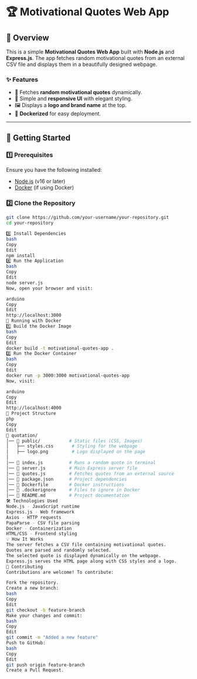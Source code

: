 # 🏆 Motivational Quotes Web App

## 🌟 Overview
This is a simple **Motivational Quotes Web App** built with **Node.js** and **Express.js**. The app fetches random motivational quotes from an external CSV file and displays them in a beautifully designed webpage.

### ✨ Features
- 📝 Fetches **random motivational quotes** dynamically.
- 🎨 Simple and **responsive UI** with elegant styling.
- 🖼️ Displays a **logo and brand name** at the top.
- 🚀 **Dockerized** for easy deployment.

---

## 🚀 Getting Started

### **1️⃣ Prerequisites**
Ensure you have the following installed:
- [Node.js](https://nodejs.org/) (v16 or later)
- [Docker](https://www.docker.com/get-started) (if using Docker)

### **2️⃣ Clone the Repository**
```bash
git clone https://github.com/your-username/your-repository.git
cd your-repository

3️⃣ Install Dependencies
bash
Copy
Edit
npm install
4️⃣ Run the Application
bash
Copy
Edit
node server.js
Now, open your browser and visit:

arduino
Copy
Edit
http://localhost:3000
🐳 Running with Docker
1️⃣ Build the Docker Image
bash
Copy
Edit
docker build -t motivational-quotes-app .
2️⃣ Run the Docker Container
bash
Copy
Edit
docker run -p 3000:3000 motivational-quotes-app
Now, visit:

arduino
Copy
Edit
http://localhost:4000
📂 Project Structure
php
Copy
Edit
📂 quotation/
│── 📂 public/           # Static files (CSS, Images)
│   ├── styles.css       # Styling for the webpage
│   ├── logo.png         # Logo displayed on the page
│
│── 📜 index.js          # Runs a random quote in terminal
│── 📜 server.js         # Main Express server file
│── 📜 quotes.js         # Fetches quotes from an external source
│── 📜 package.json      # Project dependencies
│── 📜 Dockerfile        # Docker instructions
│── 📜 .dockerignore     # Files to ignore in Docker
│── 📜 README.md         # Project documentation
🛠️ Technologies Used
Node.js - JavaScript runtime
Express.js - Web framework
Axios - HTTP requests
PapaParse - CSV file parsing
Docker - Containerization
HTML/CSS - Frontend styling
💡 How It Works
The server fetches a CSV file containing motivational quotes.
Quotes are parsed and randomly selected.
The selected quote is displayed dynamically on the webpage.
Express.js serves the HTML page along with CSS styles and a logo.
🤝 Contributing
Contributions are welcome! To contribute:

Fork the repository.
Create a new branch:
bash
Copy
Edit
git checkout -b feature-branch
Make your changes and commit:
bash
Copy
Edit
git commit -m "Added a new feature"
Push to GitHub:
bash
Copy
Edit
git push origin feature-branch
Create a Pull Request.